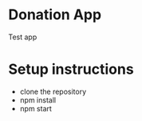 Donation App
=

Test app


Setup instructions
===
- clone the repository
- npm install
- npm start


